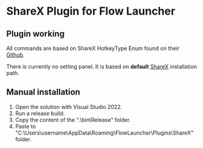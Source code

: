 ﻿# ShareX Plugin for Flow Launcher

## Plugin working
All commands are based on ShareX HotkeyType Enum found on their [Github](https://github.com/ShareX/ShareX/blob/master/ShareX/Enums.cs).

There is currently no setting panel. It is based on **default** [ShareX](https://getsharex.com/downloads) installation path.

## Manual installation
1) Open the solution with Visual Studio 2022.
2) Run a release build.
3) Copy the content of the ".\bin\Release\" folder.
4) Paste to "C:\Users\username\AppData\Roaming\FlowLauncher\Plugins\ShareX" folder.
